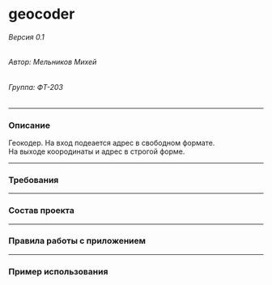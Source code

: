 # geocoder
###### Версия 0.1
###### Автор: Мельников Михей
###### Группа: ФТ-203
___
### Описание
Геокодер. На вход подеается адрес в свободном формате.  
На выходе коородинаты и адрес в строгой форме.
___
### Требования
___
### Состав проекта
___
### Правила работы с приложением
___
### Пример использования

 
